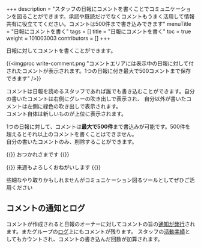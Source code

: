 +++
description = "スタッフの日報にコメントを書くことでコミュニケーションを図ることができます。承認や既読だけでなくコメントもうまく活用して情報共有に役立ててください。コメントは500件まで書き込みできます"
menuTitle = "日報にコメントを書く"
tags = []
title = "日報にコメントを書く"
toc = true
weight = 101003003
contributors = []
+++

日報に対してコメントを書くことができます。

{{<imgproc write-comment.png "コメントエリアには表示中の日報に対して付されたコメントが表示されます。1つの日報に付き最大で500コメントまで保存できます" />}}

コメントは日報を読めるスタッフであれば誰でも書き込むことができます。自分の書いたコメントは右側にグレーの吹き出しで表示され、
自分以外が書いたコメントは左側に緑色の吹き出しで表示されます。  
コメント自体は新しいものが上位に表示されます。

1つの日報に対して、コメントは**最大で500件**まで書込みが可能です。500件を超えるとそれ以上のコメントを書くことはできません。  
自分の書いたコメントのみ、削除することができます。

{{<alice pos="left" icon="default">}}
おつかれさまです
{{</alice>}}

{{<alice pos="right" icon="ok">}}
来週もよろしくおねがいします
{{</alice>}}

些細なやり取りかもしれませんがコミュニケーション図るツールとしてぜひご活用ください

## コメントの通知とログ

コメントが作成されると日報のオーナーに対してコメントの旨の[通知が発行](/manual/notice/show/)されます。またグループの[ログ](/manual/initial-setting/advanced-setting/log/)上にもコメントが残ります。
スタッフの[活動実績](/manual/initial-setting/advanced-setting/activity/)としてもカウントされ、コメントの書き込んだ回数が加算されます。

